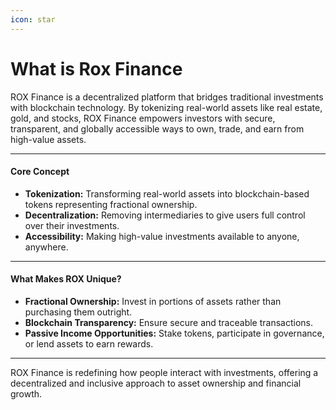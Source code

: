 ```yaml
---
icon: star
---
```


# What is Rox Finance

ROX Finance is a decentralized platform that bridges traditional investments with blockchain technology. By tokenizing real-world assets like real estate, gold, and stocks, ROX Finance empowers investors with secure, transparent, and globally accessible ways to own, trade, and earn from high-value assets.

***

#### Core Concept

* **Tokenization:** Transforming real-world assets into blockchain-based tokens representing fractional ownership.
* **Decentralization:** Removing intermediaries to give users full control over their investments.
* **Accessibility:** Making high-value investments available to anyone, anywhere.

***

#### What Makes ROX Unique?

* **Fractional Ownership:** Invest in portions of assets rather than purchasing them outright.
* **Blockchain Transparency:** Ensure secure and traceable transactions.
* **Passive Income Opportunities:** Stake tokens, participate in governance, or lend assets to earn rewards.

***

ROX Finance is redefining how people interact with investments, offering a decentralized and inclusive approach to asset ownership and financial growth.

